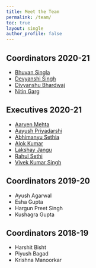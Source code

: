 ```yaml
---
title: Meet the Team
permalink: /team/
toc: true
layout: single
author_profile: false
---
```


## Coordinators 2020-21
* [Bhuvan Singla](https://www.facebook.com/singlabhuvan/)
* [Devyanshi Singh](https://www.facebook.com/devyanshi.singh.940)
* [Divyanshu Bhardwaj](https://www.facebook.com/d1vyaanshu)
* [Nitin Garg](https://www.facebook.com/nitin.garg10000/)

## Executives 2020-21
* [Aaryen Mehta](https://www.facebook.com/aaryen.mehta/)
* [Aayush Priyadarshi](https://www.facebook.com/aayush.priyadarshi.180)
* [Abhimanyu Sethia](https://www.facebook.com/abhimanyusethia12)
* [Alok Kumar](https://www.facebook.com/alok.kumarsharma.9674227)
* [Lakshay Jangu](https://www.facebook.com/lakshay.jangu/)
* [Rahul Sethi](https://www.facebook.com/sethirahul11)
* [Vivek Kumar Singh](https://www.facebook.com/vivekkumars3)

## Coordinators 2019-20
* Ayush Agarwal  
* Esha Gupta 
* Hargun Preet Singh 
* Kushagra Gupta 

## Coordinators 2018-19
* Harshit Bisht
* Piyush Bagad
* Krishna Manoorkar

